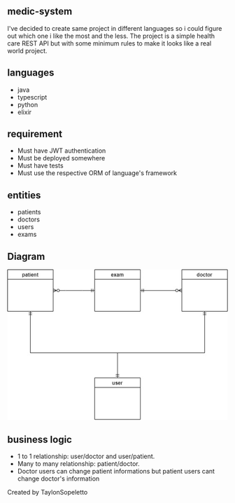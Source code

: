 ## medic-system

I've decided to create same project in different languages so i could figure out which one i like the most and the less.
The project is a simple health care REST API but with some minimum rules to make it looks like a real world project.


## languages

- java
- typescript
- python
- elixir


## requirement

- Must have JWT authentication
- Must be deployed somewhere
- Must have tests
- Must use the respective ORM of language's framework


## entities 

- patients
- doctors
- users
- exams


## Diagram

![diagram](https://github.com/TaylonSopeletto/medic-system/blob/main/images/diagram.jpg)


## business logic

- 1 to 1 relationship: user/doctor and user/patient.
- Many to many relationship: patient/doctor.
- Doctor users can change patient informations but patient users cant change doctor's information

Created by TaylonSopeletto